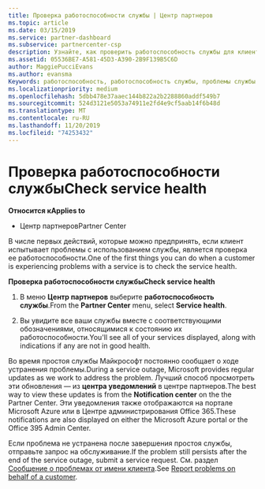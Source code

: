 ```yaml
---
title: Проверка работоспособности службы | Центр партнеров
ms.topic: article
ms.date: 03/15/2019
ms.service: partner-dashboard
ms.subservice: partnercenter-csp
description: Узнайте, как проверить работоспособность службы для клиента при возникновении проблем со службой.
ms.assetid: 05536BE7-A581-45D3-A390-2B9F139B5C6D
author: MaggiePucciEvans
ms.author: evansma
Keywords: работоспособность, работоспособность службы, проблемы службы
ms.localizationpriority: medium
ms.openlocfilehash: 5dbb478e37aaec144b822a2b2288860addf549b7
ms.sourcegitcommit: 524d3121e5053a74911e2fd4e9cf5aab14f6b48d
ms.translationtype: MT
ms.contentlocale: ru-RU
ms.lasthandoff: 11/20/2019
ms.locfileid: "74253432"
---
```

# <a name="check-service-health"></a><span data-ttu-id="46dd2-104">Проверка работоспособности службы</span><span class="sxs-lookup"><span data-stu-id="46dd2-104">Check service health</span></span>

<span data-ttu-id="46dd2-105">**Относится к**</span><span class="sxs-lookup"><span data-stu-id="46dd2-105">**Applies to**</span></span>

-  <span data-ttu-id="46dd2-106">Центр партнеров</span><span class="sxs-lookup"><span data-stu-id="46dd2-106">Partner Center</span></span>

<span data-ttu-id="46dd2-107">В числе первых действий, которые можно предпринять, если клиент испытывает проблемы с использованием службы, является проверка ее работоспособности.</span><span class="sxs-lookup"><span data-stu-id="46dd2-107">One of the first things you can do when a customer is experiencing problems with a service is to check the service health.</span></span>

<span data-ttu-id="46dd2-108">**Проверка работоспособности службы**</span><span class="sxs-lookup"><span data-stu-id="46dd2-108">**Check service health**</span></span>

1.  <span data-ttu-id="46dd2-109">В меню **Центр партнеров** выберите **работоспособность службы**.</span><span class="sxs-lookup"><span data-stu-id="46dd2-109">From the **Partner Center** menu, select **Service health**.</span></span> 

2.  <span data-ttu-id="46dd2-110">Вы увидите все ваши службы вместе с соответствующими обозначениями, относящимися к состоянию их работоспособности.</span><span class="sxs-lookup"><span data-stu-id="46dd2-110">You'll see all of your services displayed, along with indications if any are not in good health.</span></span> 

<span data-ttu-id="46dd2-111">Во время простоя службы Майкрософт постоянно сообщает о ходе устранения проблемы.</span><span class="sxs-lookup"><span data-stu-id="46dd2-111">During a service outage, Microsoft provides regular updates as we work to address the problem.</span></span> <span data-ttu-id="46dd2-112">Лучший способ просмотреть эти обновления — из **центра уведомлений** в центре партнеров.</span><span class="sxs-lookup"><span data-stu-id="46dd2-112">The best way to view these updates is from the **Notification center** on the the Partner Center.</span></span> <span data-ttu-id="46dd2-113">Эти уведомления также отображаются на портале Microsoft Azure или в Центре администрирования Office 365.</span><span class="sxs-lookup"><span data-stu-id="46dd2-113">These notifications are also displayed on either the Microsoft Azure portal or the Office 395 Admin Center.</span></span>

<span data-ttu-id="46dd2-114">Если проблема не устранена после завершения простоя службы, отправьте запрос на обслуживание.</span><span class="sxs-lookup"><span data-stu-id="46dd2-114">If the problem still persists after the end of the service outage, submit a service request.</span></span> <span data-ttu-id="46dd2-115">См. раздел [Сообщение о проблемах от имени клиента](report-problems-on-behalf-of-a-customer.md).</span><span class="sxs-lookup"><span data-stu-id="46dd2-115">See [Report problems on behalf of a customer](report-problems-on-behalf-of-a-customer.md).</span></span>

 

 



